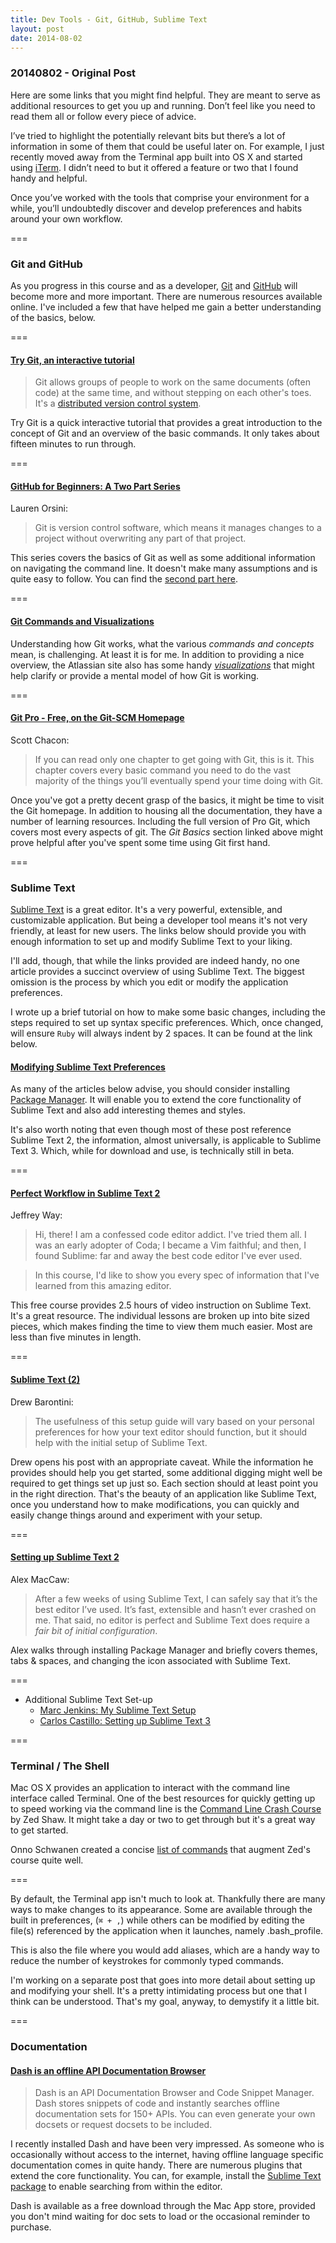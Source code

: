 ```yaml
---
title: Dev Tools - Git, GitHub, Sublime Text
layout: post
date: 2014-08-02
---
```


### 20140802 - Original Post

Here are some links that you might find helpful.  They are meant to serve as additional resources to get you up and running.  Don’t feel like you need to read them all or follow every piece of advice.

I’ve tried to highlight the potentially relevant bits but there’s a lot of information in some of them that could be useful later on.  For example, I just recently moved away from the Terminal app built into OS X and started using [iTerm](http://iterm2.com). I didn’t need to but it offered a feature or two that I found handy and helpful.

Once you’ve worked with the tools that comprise your environment for a while, you’ll undoubtedly discover and develop preferences and habits around your own workflow.

===

### Git and GitHub

As you progress in this course and as a developer, [Git](http://en.wikipedia.org/wiki/Git_(software)) and [GitHub](https://github.com) will become more and more important.  There are numerous resources available online.  I've included a few that have helped me gain a better understanding of the basics, below.

===

#### [Try Git, an interactive tutorial](http://try.github.io/)

> Git allows groups of people to work on the same documents (often code) at the same time, and without stepping on each other's toes. It's a [distributed version control system](http://en.wikipedia.org/wiki/Distributed_revision_control).

Try Git is a quick interactive tutorial that provides a great introduction to the concept of Git and an overview of the basic commands.  It only takes about fifteen minutes to run through.

===

#### [GitHub for Beginners: A Two Part Series](http://readwrite.com/2013/09/30/understanding-github-a-journey-for-beginners-part-1)

Lauren Orsini:
> Git is version control software, which means it manages changes to a project without overwriting any part of that project.

This series covers the basics of Git as well as some additional information on navigating the command line.  It doesn't make many assumptions and is quite easy to follow. You can find the [second part here](http://readwrite.com/2013/10/02/github-for-beginners-part-2).

===

#### [Git Commands and Visualizations](https://www.atlassian.com/git/workflows#!workflow-centralized)

Understanding how Git works, what the various *commands and concepts* mean, is challenging.  At least it is for me.  In addition to providing a nice overview, the Atlassian site also has some handy [*visualizations*](https://www.atlassian.com/git/tutorial/git-basics) that might help clarify or provide a mental model of how Git is working.

===

#### [Git Pro - Free, on the Git-SCM Homepage](http://git-scm.com/book/en/Git-Basics)

Scott Chacon:
> If you can read only one chapter to get going with Git, this is it. This chapter covers every basic command you need to do the vast majority of the things you’ll eventually spend your time doing with Git.

Once you've got a pretty decent grasp of the basics, it might be time to visit the Git homepage.  In addition to housing all the documentation, they have a number of learning resources.  Including the full version of Pro Git, which covers most every aspects of git.  The *Git Basics* section linked above might prove helpful after you've spent some time using Git first  hand.

===

### Sublime Text

[Sublime Text](https://www.sublimetext.com) is a great editor.  It's a very powerful, extensible, and customizable application. But being a developer tool means it's not very friendly, at least for new users. The links below should provide you with enough information to set up and modify Sublime Text to your liking.

I'll add, though, that while the links provided are indeed handy, no one article provides a succinct overview of using Sublime Text.  The biggest omission is the process by which you edit or modify the application preferences.

I wrote up a brief tutorial on how to make some basic changes, including the steps required to set up syntax specific preferences.  Which, once changed, will ensure `Ruby` will always indent by 2 spaces.  It can be found at the link below.

#### [Modifying Sublime Text Preferences](https://travisingram.github.io/2014/08/10/2014-08-10-Sublime-Text-Preferences)

As many of the articles below advise, you should consider installing [Package Manager](https://sublime.wbond.net).  It will enable you to extend the core functionality of Sublime Text and also add interesting themes and styles.

It's also worth noting that even though most of these post reference Sublime Text 2, the information, almost universally, is  applicable to Sublime Text 3.  Which, while for download and use, is technically still in beta.

===

#### [Perfect Workflow in Sublime Text 2](http://courses.tutsplus.com/courses/perfect-workflow-in-sublime-text-2)

Jeffrey Way:
> Hi, there! I am a confessed code editor addict. I've tried them all. I was an early adopter of Coda; I became a Vim faithful; and then, I found Sublime: far and away the best code editor I've ever used.

> In this course, I'd like to show you every spec of information that I've learned from this amazing editor.

This free course provides 2.5 hours of video instruction on Sublime Text.  It's a great resource.  The individual lessons are broken up into bite sized pieces, which makes finding the time to view them much easier.  Most are less than five minutes in length.

===

#### [Sublime Text (2)](http://drewbarontini.com/setup/sublime-text/)

Drew Barontini:

> The usefulness of this setup guide will vary based on your personal preferences for how your text editor should function, but it should help with the initial setup of Sublime Text.

Drew opens his post with an appropriate caveat.  While the information he provides should help you get started, some additional digging might well be required to get things set up just so.  Each section should at least point you in the right direction.  That's the beauty of an application like Sublime Text, once you understand how to make modifications, you can quickly and easily change things around and experiment with your setup.

===

#### [Setting up Sublime Text 2](http://blog.alexmaccaw.com/sublime-text)

Alex MacCaw:

> After a few weeks of using Sublime Text, I can safely say that it’s the best editor I’ve used. It’s fast, extensible and hasn’t ever crashed on me. That said, no editor is perfect and Sublime Text does require a _fair bit of initial configuration_.

Alex walks through installing Package Manager and briefly covers themes, tabs & spaces, and changing the icon associated with Sublime Text.

===

* Additional Sublime Text Set-up
  * [Marc Jenkins: My Sublime Text Setup](http://plausiblethought.net/my-sublime-text-setup/)
  * [Carlos Castillo: Setting up Sublime Text 3](https://medium.com/on-web-development/setting-up-sublime-text-3-614d88e04ee)

===

### Terminal / The Shell

Mac OS X provides an application to interact with the command line interface called Terminal.  One of the best resources for quickly getting up to speed working via the command line is the [Command Line Crash Course](http://cli.learncodethehardway.org/book/) by Zed Shaw.  It might take a day or two to get through but it's a great way to get started.

Onno Schwanen created a concise [list of commands](https://github.com/0nn0/terminal-mac-cheatsheet/wiki/Terminal-Cheatsheet-for-Mac-(-basics-)) that augment Zed's course quite well.

===

By default, the Terminal app isn't much to look at.  Thankfully there are many ways to make changes to its appearance.  Some are available through the built in preferences, (`⌘ + ,`) while others can be modified by editing the file(s) referenced by the application when it launches, namely .bash_profile.

This is also the file where you would add aliases, which are a handy way to reduce the number of keystrokes for commonly typed commands.

I'm working on a separate post that goes into more detail about setting up and modifying your shell.  It's a pretty intimidating process but one that I think can be understood.  That's my goal, anyway, to demystify it a little bit.

===

### Documentation

#### [Dash is an offline API Documentation Browser](http://kapeli.com/dash)

> Dash is an API Documentation Browser and Code Snippet Manager. Dash stores snippets of code and instantly searches offline documentation sets for 150+ APIs. You can even generate your own docsets or request docsets to be included.

I recently installed Dash and have been very impressed.  As someone who is occasionally without access to the internet, having offline language specific documentation comes in quite handy.  There are numerous plugins that extend the core functionality.  You can, for example, install the [Sublime Text package](https://github.com/farcaller/DashDoc#readme) to enable searching from within the editor.

Dash is available as a free download through the Mac App store, provided you don't mind waiting for doc sets to load or the occasional reminder to purchase.
